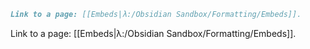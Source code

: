 ```md
Link to a page: [[Embeds|λ:/Obsidian Sandbox/Formatting/Embeds]].
```

Link to a page: [[Embeds|λ:/Obsidian Sandbox/Formatting/Embeds]].
